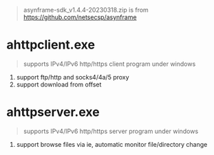 > asynframe-sdk_v1.4.4-20230318.zip is from https://github.com/netsecsp/asynframe  

# ahttpclient.exe  
> supports IPv4/IPv6 http/https client program under windows  

1. support ftp/http and socks4/4a/5 proxy  
2. support download from offset  

# ahttpserver.exe
> supports IPv4/IPv6 http/https server program under windows  

1. support browse files via ie, automatic monitor file/directory change  
